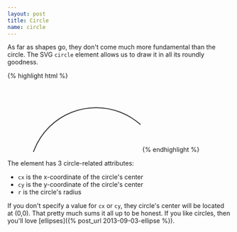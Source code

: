 ```yaml
---
layout: post
title: Circle
name: circle
---
```


As far as shapes go, they don't come much more fundamental than the circle. The SVG `circle` element allows us to draw it in all its roundly goodness.

{% highlight html %}
<!-- An example of using static SVG to draw a circle -->
<svg>
	<circle cx='200' cy='200' r='150' fill="none" stroke="#333" stroke-width="2" />
</svg>
{% endhighlight %}

The element has 3 circle-related attributes:

* `cx` is the x-coordinate of the circle's center
* `cy` is the y-coordinate of the circle's center
* `r` is the circle's radius

If you don't specify a value for `cx` or `cy`, they circle's center will be located at (0,0).
That pretty much sums it all up to be honest. If you like circles, then you'll love [ellipses]({% post_url 2013-09-03-ellipse %}).
